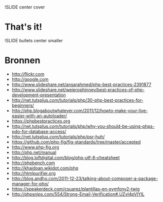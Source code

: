 !SLIDE center cover
# That's it!


!SLIDE bullets center smaller
# Bronnen

* http://flickr.com
* http://google.com
* http://www.slideshare.net/ansarahmed/php-best-practices-2391877
* http://www.slideshare.net/weierophinney/best-practices-of-php-development-presentation
* http://net.tutsplus.com/tutorials/php/30-php-best-practices-for-beginners/
* http://php.blogaboutwhatever.com/2011/12/howto-make-your-live-easier-with-an-autoloader/
* https://phpbestpractices.org
* http://net.tutsplus.com/tutorials/php/why-you-should-be-using-phps-pdo-for-database-access/
* http://net.tutsplus.com/tutorials/php/psr-huh/
* https://github.com/php-fig/fig-standards/tree/master/accepted
* http://www.php-fig.org
* http://php.net/manual
* http://blog.loftdigital.com/blog/php-utf-8-cheatsheet
* http://phpbench.com
* http://khaidoan.wikidot.com/php
* http://htmlpurifier.org
* http://blog.andho.com/2011-12-23/talking-about-composer-a-package-manager-for-php/
* https://speakerdeck.com/csuarez/plantillas-en-symfony2-twig
* http://phpsnips.com/554/Strong-Email-Verification#.UZvI4pVIYlL